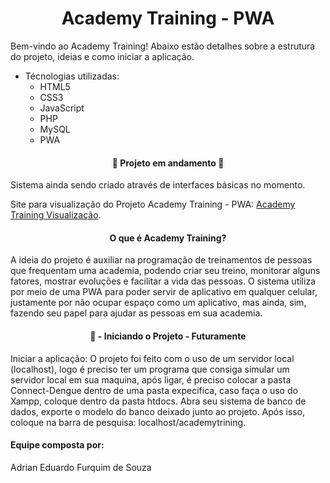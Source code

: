 <h1 align="center"> Academy Training - PWA </h1>

Bem-vindo ao Academy Training!
Abaixo estão detalhes sobre a estrutura do projeto, ideias e como iniciar a aplicação.

<ul>
  <li>Técnologias utilizadas: 
    <ul>
      <li>HTML5</li>
      <li>CSS3</li>
      <li>JavaScript</li>
      <li>PHP</li>
      <li>MySQL</li>
      <li>PWA</li>
    </ul>
  </li>
</ul>

<h4 align="center"> 
    🚧  Projeto em andamento  🚧
</h4>
Sistema ainda sendo criado através de interfaces básicas no momento.

Site para visualização do Projeto Academy Training - PWA: [Academy Training Visualização](https://academytreining.netlify.app/).

<h4 align="center"> 
    O que é Academy Training?
</h4>
A ideia do projeto é auxiliar na programação de treinamentos de pessoas que frequentam uma academia, podendo criar seu treino, monitorar alguns fatores, mostrar evoluções e facilitar a vida das pessoas. O sistema utiliza por meio de uma PWA para poder servir 
de aplicativo em qualquer celular, justamente por não ocupar espaço como um aplicativo, mas ainda, sim, fazendo seu papel para ajudar as pessoas em sua academia.

<h4 align="center"> 
    📁 - Iniciando o Projeto - Futuramente
</h4>
Iniciar a aplicação: O projeto foi feito com o uso de um servidor local (localhost), logo é preciso ter um programa que consiga simular um servidor local em sua maquina, após ligar, é preciso colocar a pasta Connect-Dengue dentro de uma pasta expecifica, 
caso faça o uso do Xampp, coloque dentro da pasta htdocs. Abra seu sistema de banco de dados, exporte o modelo do banco deixado junto ao projeto. Após isso, coloque na barra de pesquisa: localhost/academytrining.

<h4> 
    Equipe composta por:
</h4>
Adrian Eduardo Furquim de Souza
